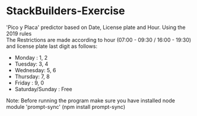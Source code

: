 # StackBuilders-Exercise
'Pico y Placa' predictor based on Date, License plate and Hour. Using the 2019 rules <br/>
The Restrictions are made according to hour (07:00 - 09:30 / 16:00 - 19:30) and license plate last digit as follows: <br/>
- Monday : 1, 2<br/>
- Tuesday: 3, 4<br/>
- Wednesday: 5, 6<br/>
- Thursday: 7, 8<br/>
- Friday : 9, 0<br/>
- Saturday/Sunday : Free
 

Note: Before running the program make sure you have installed node module 'prompt-sync'  (npm install prompt-sync)<br/>


